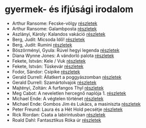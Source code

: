 # gyermek- és ifjúsági irodalom

- Arthur Ransome: Fecske-völgy [részletek](../_details/Arthur%20Ransome.md#id_422)
- Arthur Ransome: Galambposta [részletek](../_details/Arthur%20Ransome.md#id_431)
- Aszlányi, Károly: Kalandos vakáció [részletek](../_details/Aszl%C3%A1nyi%2C%20K%C3%A1roly.md#id_787)
- Berg, Judit: Micsoda Idő! [részletek](../_details/Berg%2C%20Judit.md#id_479)
- Berg, Judit: Rumini [részletek](../_details/Berg%2C%20Judit.md#id_467)
- Böszörményi, Gyula: Rúvel hegyi legenda [részletek](../_details/B%C3%B6sz%C3%B6rm%C3%A9nyi%2C%20Gyula.md#id_1589)
- Diana Wynne Jones: A vándorló palota [részletek](../_details/Diana%20Wynne%20Jones.md#id_1413)
- Fekete, István: Kele / Vuk [részletek](../_details/Fekete%2C%20Istv%C3%A1n.md#id_122)
- Fekete, István: Tüskevár [részletek](../_details/Fekete%2C%20Istv%C3%A1n.md#id_121)
- Fodor, Sándor: Csipike [részletek](../_details/Fodor%2C%20S%C3%A1ndor.md#id_391)
- Gerald Durrell: Állatkert a poggyászomban [részletek](../_details/Gerald%20Durrell.md#id_49)
- Gerald Durrell: Szamártolvajok [részletek](../_details/Gerald%20Durrell.md#id_874)
- Majtényi, Zoltán: A furfangos Thyl [részletek](../_details/Majt%C3%A9nyi%2C%20Zolt%C3%A1n.md#id_998)
- Meg Cabot: A neveletlen hercegnő naplója 1. [részletek](../_details/Meg%20Cabot.md#id_432)
- Michael Ende: A végtelen történet [részletek](../_details/Michael%20Ende.md#id_353)
- Michael Ende: Gombos ​Jim és Lukács, a masiniszta [részletek](../_details/Michael%20Ende.md#id_1492)
- Peter Freund: Laura és a Hét Hold pecsétje [részletek](../_details/Peter%20Freund.md#id_586)
- Rick Riordan: Csata a labirintusban [részletek](../_details/Rick%20Riordan.md#id_1651)
- Roald Dahl: Fantasztikus Róka úr [részletek](../_details/Roald%20Dahl.md#id_1601)